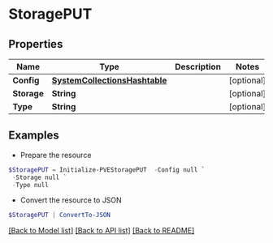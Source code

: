 # StoragePUT
## Properties

Name | Type | Description | Notes
------------ | ------------- | ------------- | -------------
**Config** | [**SystemCollectionsHashtable**](.md) |  | [optional] 
**Storage** | **String** |  | [optional] 
**Type** | **String** |  | [optional] 

## Examples

- Prepare the resource
```powershell
$StoragePUT = Initialize-PVEStoragePUT  -Config null `
 -Storage null `
 -Type null
```

- Convert the resource to JSON
```powershell
$StoragePUT | ConvertTo-JSON
```

[[Back to Model list]](../README.md#documentation-for-models) [[Back to API list]](../README.md#documentation-for-api-endpoints) [[Back to README]](../README.md)

